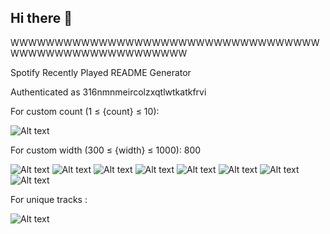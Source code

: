 ## Hi there 👋

<!--
**Nimish05Z/Nimish05Z** is a ✨ _special_ ✨ repository because its `README.md` (this file) appears on your GitHub profile.

Here are some ideas to get you started:

- 🔭 I’m currently working on ...
- 🌱 I’m currently learning ...
- 👯 I’m looking to collaborate on ...
- 🤔 I’m looking for help with ...
- 💬 Ask me about ...
- 📫 How to reach me: ...
- 😄 Pronouns: ...
- ⚡ Fun fact: ...
-->

WWWWWWWWWWWWWWWWWWWWWWWWWWWWWWWWWWWWWWWWWWWWWWWWWWWWWWW

Spotify Recently Played README Generator

Authenticated as 316nmnmeircolzxqtlwtkatkfrvi

For custom count (1 ≤ {count} ≤ 10):

![Alt text](https://spotify-recently-played-readme.vercel.app/api?user=316nmnmeircolzxqtlwtkatkfrvi&count=10)

For custom width (300 ≤ {width} ≤ 1000):
800

![Alt text](https://spotify-recently-played-readme.vercel.app/api?user=316nmnmeircolzxqtlwtkatkfrvi&width=300)
![Alt text](https://spotify-recently-played-readme.vercel.app/api?user=316nmnmeircolzxqtlwtkatkfrvi&width=400)
![Alt text](https://spotify-recently-played-readme.vercel.app/api?user=316nmnmeircolzxqtlwtkatkfrvi&width=500)
![Alt text](https://spotify-recently-played-readme.vercel.app/api?user=316nmnmeircolzxqtlwtkatkfrvi&width=600)
![Alt text](https://spotify-recently-played-readme.vercel.app/api?user=316nmnmeircolzxqtlwtkatkfrvi&width=700)
![Alt text](https://spotify-recently-played-readme.vercel.app/api?user=316nmnmeircolzxqtlwtkatkfrvi&width=800)
![Alt text](https://spotify-recently-played-readme.vercel.app/api?user=316nmnmeircolzxqtlwtkatkfrvi&width=900)
![Alt text](https://spotify-recently-played-readme.vercel.app/api?user=316nmnmeircolzxqtlwtkatkfrvi&width=1000)

For unique tracks :

 <!-- &unique={true|1|on|yes})    &count={count}    &width={width}    -->

![Alt text](https://spotify-recently-played-readme.vercel.app/api?user=316nmnmeircolzxqtlwtkatkfrvi&count=10&unique=true)
